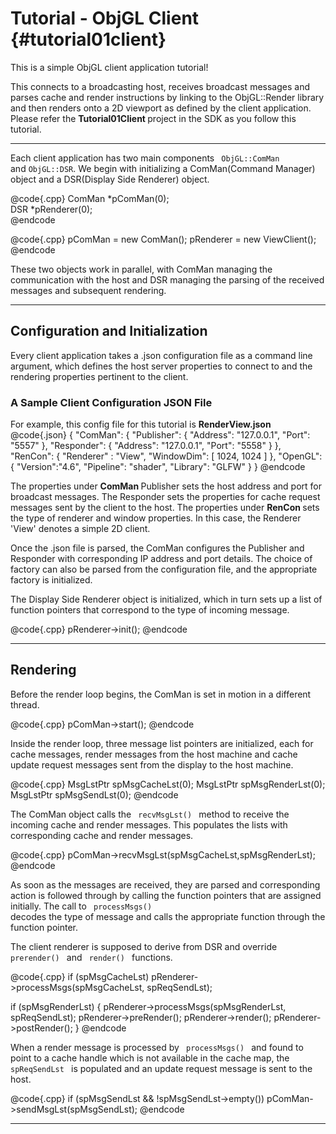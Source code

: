 Tutorial - ObjGL Client {#tutorial01client}
============================

This is a simple ObjGL client application tutorial!

This connects to a broadcasting host, receives broadcast messages and parses cache and render instructions by linking to the ObjGL::Render library and then renders onto a 2D viewport as defined by the client application.  Please refer the <B> Tutorial01Client </B> project in the SDK as you follow this tutorial.

<hr>

Each client application has two main components <code> ObjGL::ComMan </code> and <code>ObjGL::DSR</code>.  We begin with initializing a ComMan(Command Manager) object and a DSR(Display Side Renderer) object.

@code{.cpp}
ComMan              *pComMan(0);                      
DSR                 *pRenderer(0);                    
@endcode


@code{.cpp}
pComMan          = new ComMan();
pRenderer        = new ViewClient();
@endcode

These two objects work in parallel, with ComMan managing the communication with the host and DSR managing the parsing of the received messages and subsequent rendering.

<hr>

## Configuration and Initialization

Every client application takes a .json configuration file as a command line argument, which defines the host server properties to connect to and the rendering properties pertinent to the client.  

### A Sample Client Configuration JSON File

For example, this config file for this tutorial is <B> RenderView.json </B>
@code{.json}
{
  "ComMan": {
    "Publisher": {
      "Address": "127.0.0.1",
      "Port": "5557"
    },
    "Responder": {
      "Address": "127.0.0.1",
      "Port": "5558"
    }
  },
  "RenCon": {
    "Renderer" : "View",
    "WindowDim": [ 1024, 1024 ]
  },
  "OpenGL": {
    "Version":"4.6",
	"Pipeline": "shader",
	"Library": "GLFW"
  }
}
@endcode

The properties under <b> ComMan </b> Publisher sets the host address and port for broadcast messages.  The Responder sets the properties for cache request messages sent by the client to the host.  The properties under <b> RenCon </b> sets the type of renderer and window properties.  In this case, the Renderer 'View' denotes a simple 2D client.

Once the .json file is parsed, the ComMan configures the Publisher and Responder with corresponding IP address and port details.  The choice of factory can also be parsed from the configuration file, and the appropriate factory is initialized.

The Display Side Renderer object is initialized, which in turn sets up a list of function pointers that correspond to the type of incoming message.

@code{.cpp}
pRenderer->init();
@endcode

<hr>

## Rendering

Before the render loop begins, the ComMan is set in motion in a different thread.

@code{.cpp}
pComMan->start();
@endcode

Inside the render loop, three message list pointers are initialized, each for cache messages, render messages  from the host machine and cache update request messages sent from the display to the host machine.

@code{.cpp}
MsgLstPtr     spMsgCacheLst(0);
MsgLstPtr     spMsgRenderLst(0);
MsgLstPtr     spMsgSendLst(0);
@endcode

The ComMan object calls the <code> recvMsgLst() </code> method to receive the incoming cache and render messages.  This populates the lists with corresponding cache and render messages.

@code{.cpp}
pComMan->recvMsgLst(spMsgCacheLst,spMsgRenderLst);
@endcode

As soon as the messages are received, they are parsed and corresponding action is followed through by calling the function pointers that are assigned initially. The call to <code> processMsgs() </code> decodes the type of message and calls the appropriate function through the function pointer.

The client renderer is supposed to derive from DSR and override <code> prerender() </code> and <code> render() </code> functions.  

@code{.cpp}
if (spMsgCacheLst)
  pRenderer->processMsgs(spMsgCacheLst, spReqSendLst);

if (spMsgRenderLst)
{
  pRenderer->processMsgs(spMsgRenderLst, spReqSendLst);
  pRenderer->preRender();
  pRenderer->render();
  pRenderer->postRender();
}
@endcode

When a render message is processed by <code> processMsgs() </code> and found to point to a cache handle which is not available in the cache map, the <code> spReqSendLst </code> is populated and an update request message is sent to the host.

@code{.cpp}
if (spMsgSendLst && !spMsgSendLst->empty())
  pComMan->sendMsgLst(spMsgSendLst);
@endcode

<hr>










